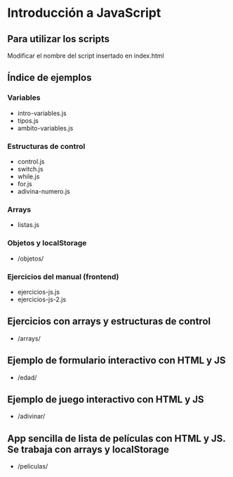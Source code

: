 # Introducción a JavaScript

## Para utilizar los scripts
Modificar el nombre del script insertado en index.html

## Índice de ejemplos

### Variables
- intro-variables.js
- tipos.js
- ambito-variables.js

### Estructuras de control
- control.js
- switch.js
- while.js
- for.js
- adivina-numero.js

### Arrays
- listas.js

### Objetos y localStorage
- /objetos/

### Ejercicios del manual (frontend)
- ejercicios-js.js
- ejercicios-js-2.js

## Ejercicios con arrays y estructuras de control
- /arrays/

## Ejemplo de formulario interactivo con HTML y JS
- /edad/

## Ejemplo de juego interactivo con HTML y JS
- /adivinar/

## App sencilla de lista de películas con HTML y JS. Se trabaja con arrays y localStorage
- /peliculas/
